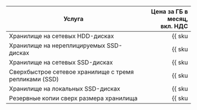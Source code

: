 | Услуга                                                 | Цена за ГБ в месяц,<br>вкл. НДС                                        |
|--------------------------------------------------------|-----------------------------------------------------------------------:|
| Хранилище на сетевых HDD-дисках                        | {{ sku|RUB|mdb.cluster.network-hdd.mysql|month|string }}               |
| Хранилище на нереплицируемых SSD-дисках                | {{ sku|RUB|mdb.cluster.network-ssd-nonreplicated.mysql|month|string }} |
| Хранилище на сетевых SSD-дисках                        | {{ sku|RUB|mdb.cluster.network-nvme.mysql|month|string }}              |
| Сверхбыстрое сетевое хранилище с тремя репликами (SSD) | {{ sku|RUB|mdb.cluster.network-ssd-io-m3.mysql|month|string }}         |
| Хранилище на локальных SSD-дисках                      | {{ sku|RUB|mdb.cluster.local-nvme.mysql|month|string }}                |
| Резервные копии сверх размера хранилища                | {{ sku|RUB|mdb.cluster.mysql.backup|month|string }}                    |
